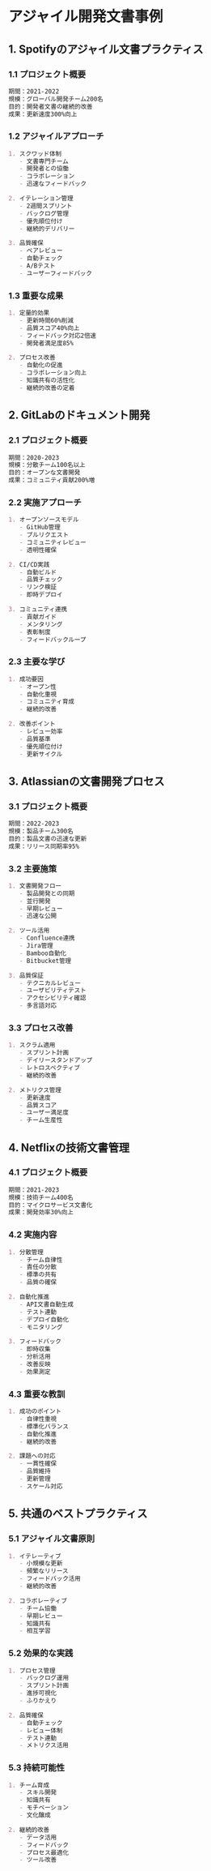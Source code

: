 # アジャイル開発文書事例

## 1. Spotifyのアジャイル文書プラクティス

### 1.1 プロジェクト概要
```markdown
期間：2021-2022
規模：グローバル開発チーム200名
目的：開発者文書の継続的改善
成果：更新速度300%向上
```

### 1.2 アジャイルアプローチ
```markdown
1. スクワッド体制
   - 文書専門チーム
   - 開発者との協働
   - コラボレーション
   - 迅速なフィードバック

2. イテレーション管理
   - 2週間スプリント
   - バックログ管理
   - 優先順位付け
   - 継続的デリバリー

3. 品質確保
   - ペアレビュー
   - 自動チェック
   - A/Bテスト
   - ユーザーフィードバック
```

### 1.3 重要な成果
```markdown
1. 定量的効果
   - 更新時間60%削減
   - 品質スコア40%向上
   - フィードバック対応2倍速
   - 開発者満足度85%

2. プロセス改善
   - 自動化の促進
   - コラボレーション向上
   - 知識共有の活性化
   - 継続的改善の定着
```

## 2. GitLabのドキュメント開発

### 2.1 プロジェクト概要
```markdown
期間：2020-2023
規模：分散チーム100名以上
目的：オープンな文書開発
成果：コミュニティ貢献200%増
```

### 2.2 実施アプローチ
```markdown
1. オープンソースモデル
   - GitHub管理
   - プルリクエスト
   - コミュニティレビュー
   - 透明性確保

2. CI/CD実践
   - 自動ビルド
   - 品質チェック
   - リンク検証
   - 即時デプロイ

3. コミュニティ連携
   - 貢献ガイド
   - メンタリング
   - 表彰制度
   - フィードバックループ
```

### 2.3 主要な学び
```markdown
1. 成功要因
   - オープン性
   - 自動化重視
   - コミュニティ育成
   - 継続的改善

2. 改善ポイント
   - レビュー効率
   - 品質基準
   - 優先順位付け
   - 更新サイクル
```

## 3. Atlassianの文書開発プロセス

### 3.1 プロジェクト概要
```markdown
期間：2022-2023
規模：製品チーム300名
目的：製品文書の迅速な更新
成果：リリース同期率95%
```

### 3.2 主要施策
```markdown
1. 文書開発フロー
   - 製品開発との同期
   - 並行開発
   - 早期レビュー
   - 迅速な公開

2. ツール活用
   - Confluence連携
   - Jira管理
   - Bamboo自動化
   - Bitbucket管理

3. 品質保証
   - テクニカルレビュー
   - ユーザビリティテスト
   - アクセシビリティ確認
   - 多言語対応
```

### 3.3 プロセス改善
```markdown
1. スクラム適用
   - スプリント計画
   - デイリースタンドアップ
   - レトロスペクティブ
   - 継続的改善

2. メトリクス管理
   - 更新速度
   - 品質スコア
   - ユーザー満足度
   - チーム生産性
```

## 4. Netflixの技術文書管理

### 4.1 プロジェクト概要
```markdown
期間：2021-2023
規模：技術チーム400名
目的：マイクロサービス文書化
成果：開発効率30%向上
```

### 4.2 実施内容
```markdown
1. 分散管理
   - チーム自律性
   - 責任の分散
   - 標準の共有
   - 品質の確保

2. 自動化推進
   - API文書自動生成
   - テスト連動
   - デプロイ自動化
   - モニタリング

3. フィードバック
   - 即時収集
   - 分析活用
   - 改善反映
   - 効果測定
```

### 4.3 重要な教訓
```markdown
1. 成功のポイント
   - 自律性重視
   - 標準化バランス
   - 自動化推進
   - 継続的改善

2. 課題への対応
   - 一貫性確保
   - 品質維持
   - 更新管理
   - スケール対応
```

## 5. 共通のベストプラクティス

### 5.1 アジャイル文書原則
```markdown
1. イテレーティブ
   - 小規模な更新
   - 頻繁なリリース
   - フィードバック活用
   - 継続的改善

2. コラボレーティブ
   - チーム協働
   - 早期レビュー
   - 知識共有
   - 相互学習
```

### 5.2 効果的な実践
```markdown
1. プロセス管理
   - バックログ運用
   - スプリント計画
   - 進捗可視化
   - ふりかえり

2. 品質確保
   - 自動チェック
   - レビュー体制
   - テスト連動
   - メトリクス活用
```

### 5.3 持続可能性
```markdown
1. チーム育成
   - スキル開発
   - 知識共有
   - モチベーション
   - 文化醸成

2. 継続的改善
   - データ活用
   - フィードバック
   - プロセス最適化
   - ツール改善